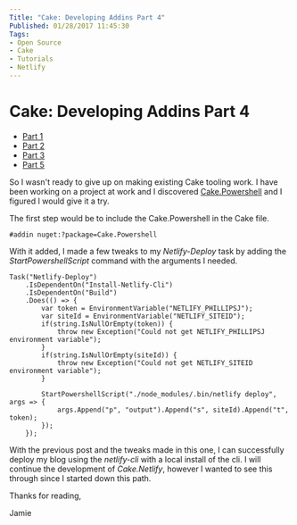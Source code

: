 ```yaml
---
Title: "Cake: Developing Addins Part 4"
Published: 01/28/2017 11:45:30
Tags: 
- Open Source
- Cake
- Tutorials
- Netlify
---
```

# Cake: Developing Addins Part 4

* [Part 1](http://www.phillipsj.net/posts/cake-developing-addins-part-1)
* [Part 2](http://www.phillipsj.net/posts/cake-developing-addins-part-2)
* [Part 3](http://www.phillipsj.net/posts/cake-developing-addins-part-3)
* [Part 5](http://www.phillipsj.net/posts/cake-developing-addins-part-5)

So I wasn't ready to give up on making existing Cake tooling work. I have been working on a project at work and I discovered [Cake.Powershell](https://github.com/SharpeRAD/Cake.Powershell) and I figured I would give it a try. 

The first step would be to include the Cake.Powershell in the Cake file.

```
#addin nuget:?package=Cake.Powershell
```

With it added, I made a few tweaks to my *Netlify-Deploy* task by adding the *StartPowershellScript* command with the arguments I needed.

```
Task("Netlify-Deploy")
    .IsDependentOn("Install-Netlify-Cli")
    .IsDependentOn("Build")
    .Does(() => {
        var token = EnvironmentVariable("NETLIFY_PHILLIPSJ");
        var siteId = EnvironmentVariable("NETLIFY_SITEID");
        if(string.IsNullOrEmpty(token)) {
            throw new Exception("Could not get NETLIFY_PHILLIPSJ environment variable");
        }
        if(string.IsNullOrEmpty(siteId)) {
            throw new Exception("Could not get NETLIFY_SITEID environment variable");
        }
        
        StartPowershellScript("./node_modules/.bin/netlify deploy", args => {
            args.Append("p", "output").Append("s", siteId).Append("t", token);
        });
    });
```

With the previous post and the tweaks made in this one, I can successfully deploy my blog using the *netlify-cli* with a local install of the cli.  I will continue the development of *Cake.Netlify*, however I wanted to see this through since I started down this path.

Thanks for reading,

Jamie